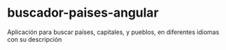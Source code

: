 # buscador-paises-angular
Aplicación para buscar países, capitales, y pueblos, en diferentes idiomas con su descripción
